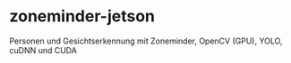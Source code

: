 # zoneminder-jetson
 Personen und Gesichtserkennung mit Zoneminder, OpenCV (GPU),  YOLO, cuDNN und CUDA
